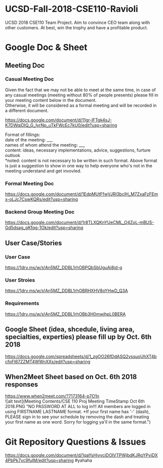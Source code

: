 # UCSD-Fall-2018-CSE110-Ravioli

UCSD 2018 CSE110 Team Project. Aim to convince CEO team along with other customers. At best, win the trophy and have a profitable product.



# Google Doc & Sheet
## Meeting Doc  
### Casual Meeting Doc  
Given the fact that we may not be able to meet at the same time, in case of any casual meetings (meeting without 80% of people presents) please fill in your meeting content below in the document.  
Otherwise, it will be considered as a formal meeting and will be recorded in a different document.  

https://docs.google.com/document/d/11gr-lFTgk4sJ-K7DWqjDIQ_G_IyrNp_uTkFWcEc7kU0/edit?usp=sharing  

Format of fillings:  
date of the meeting: ___  
names of whom attend the meeting: ___  
content: ideas, necessary implementations, advice, suggestions, furture outlook  
*noted: content is not necessary to be written in such format. Above format is just a suggestion to show in one way to help everyone who's not in the meeting understand and get invovled.  

### Formal Meeting Doc  
https://docs.google.com/document/d/1EdpMUtFfwVJRI3bcIH_M7ZxaFzFEmx-oLJc7CswKQRs/edit?usp=sharing  

### Backend Group Meeting Doc
https://docs.google.com/document/d/1r8TLXQKnYUeCML_O4ZoL-mBUS-Gd5dsag_gKfqg-1Ok/edit?usp=sharing

## User Case/Stories  
### User Case  
https://1drv.ms/w/s!An5MZ_DDBL1rhOBPQbSbUguAi8id-g  
### User Stroies  
https://1drv.ms/w/s!An5MZ_DDBL1rhOBRHXHV8oYHwD_Q3A  
### Requirements  
https://1drv.ms/w/s!An5MZ_DDBL1rhOBb3H0mwjhpL0BERA  

## Google Sheet (idea, shcedule, living area, specialties, experties) please fill up by Oct. 6th 2018
https://docs.google.com/spreadsheets/d/1_zgOO26fDdASQ2vssuoUhXT4bcfoFI67ZZMT4WWnXXs/edit?usp=sharing 
## When2Meet Sheet based on Oct. 6th 2018 responses
https://www.when2meet.com/?7173164-p7O1n  
![alt text](Meeting Contents/CSE 110 Proj Meeting TimeStamp Oct 6th 2018.PNG "NO PASSWORD AT ALL to log in!!!  All members are logged in using FIRSTNAME LASTNAME format.  *If your first name has '-' (dash), PLEASE sign in to see your schedule by removing the dash and treating your first name as one word. Sorry for logging ya'll in the same format.")  


# Git Repository Questions & Issues 
https://docs.google.com/document/d/1qaYsHiyyciDOIVTPWjbdKJRgYPviDX4PbPk7vc9fulM/edit?usp=sharing 
#yahaha


